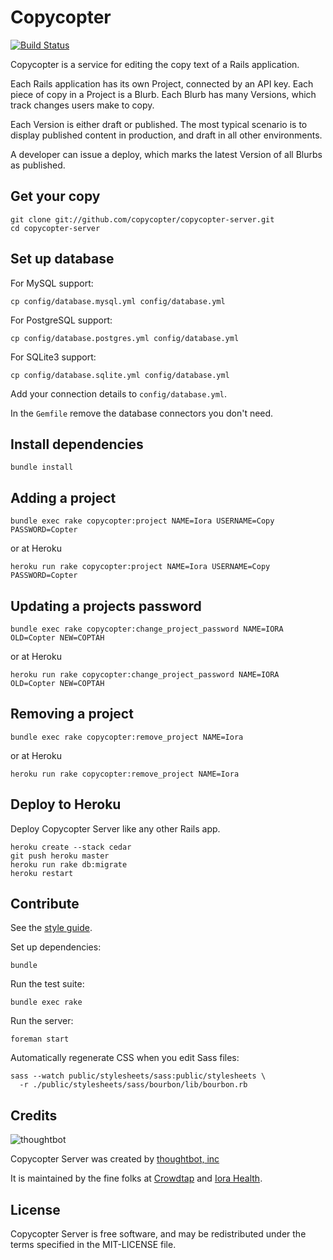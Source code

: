 Copycopter
==========

[![Build Status](https://secure.travis-ci.org/copycopter/copycopter-server.png)](http://travis-ci.org/copycopter/copycopter-server)

Copycopter is a service for editing the copy text of a Rails application.

Each Rails application has its own Project, connected by an API key.
Each piece of copy in a Project is a Blurb. Each Blurb has many Versions, which
track changes users make to copy.

Each Version is either draft or published. The most typical scenario is to
display published content in production, and draft in all other environments.

A developer can issue a deploy, which marks the latest Version of all Blurbs as
published.

Get your copy
-------------

    git clone git://github.com/copycopter/copycopter-server.git
    cd copycopter-server

Set up database
---------------

For MySQL support:

    cp config/database.mysql.yml config/database.yml

For PostgreSQL support:

    cp config/database.postgres.yml config/database.yml

For SQLite3 support:

    cp config/database.sqlite.yml config/database.yml

Add your connection details to ```config/database.yml```.

In the ```Gemfile``` remove the database connectors you don't need.

Install dependencies
--------------------

    bundle install

Adding a project
----------------

    bundle exec rake copycopter:project NAME=Iora USERNAME=Copy PASSWORD=Copter
    
or at Heroku
    
    heroku run rake copycopter:project NAME=Iora USERNAME=Copy PASSWORD=Copter


Updating a projects password
----------------------------
    
    bundle exec rake copycopter:change_project_password NAME=IORA OLD=Copter NEW=COPTAH

or at Heroku

    heroku run rake copycopter:change_project_password NAME=IORA OLD=Copter NEW=COPTAH

Removing a project
------------------

    bundle exec rake copycopter:remove_project NAME=Iora

or at Heroku

    heroku run rake copycopter:remove_project NAME=Iora

Deploy to Heroku
----------------

Deploy Copycopter Server like any other Rails app.

    heroku create --stack cedar
    git push heroku master
    heroku run rake db:migrate
    heroku restart

Contribute
----------

See the [style guide](https://github.com/copycopter/style-guide).

Set up dependencies:

    bundle

Run the test suite:

    bundle exec rake

Run the server:

    foreman start

Automatically regenerate CSS when you edit Sass files:

    sass --watch public/stylesheets/sass:public/stylesheets \
      -r ./public/stylesheets/sass/bourbon/lib/bourbon.rb

Credits
-------

![thoughtbot](http://thoughtbot.com/images/tm/logo.png)

Copycopter Server was created by [thoughtbot, inc](http://thoughtbot.com)

It is maintained by the fine folks at [Crowdtap](http://crowdtap.com) and
[Iora Health](http://iorahealth.com).

License
-------

Copycopter Server is free software, and may be redistributed under the terms
specified in the MIT-LICENSE file.

